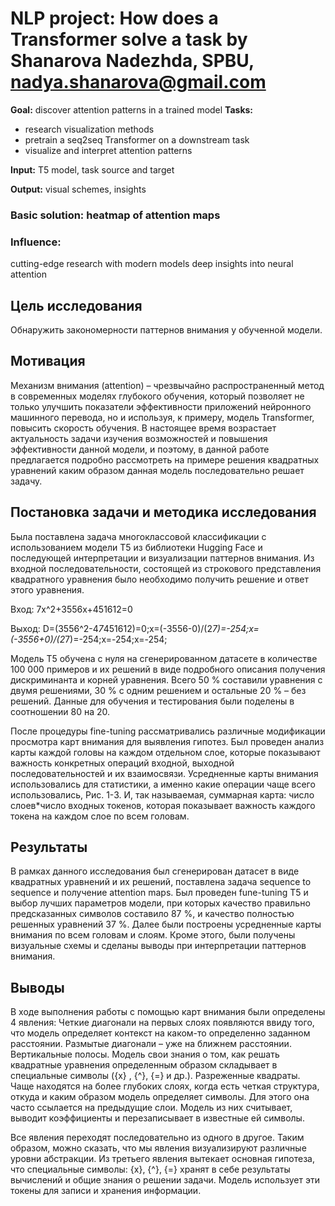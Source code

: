 # NLP project: How does a Transformer solve a task by Shanarova Nadezhda, SPBU, nadya.shanarova@gmail.com
__Goal:__ discover attention patterns in a trained model
__Tasks:__ 
- research visualization methods
- pretrain a seq2seq Transformer on a downstream task
- visualize and interpret attention patterns 


**Input:** T5 model, task source and target

**Output:** visual schemes, insights


### Basic solution: heatmap of attention maps

### Influence:
cutting-edge research with modern models
deep insights into neural attention


## Цель исследования

Обнаружить закономерности паттернов внимания у обученной модели.

## Мотивация

Механизм внимания (attention) – чрезвычайно распространенный метод в современных моделях глубокого обучения, который позволяет не только улучшить показатели эффективности приложений нейронного машинного перевода, но и используя, к примеру, модель Transformer, повысить скорость обучения. В настоящее время возрастает актуальность задачи изучения возможностей и повышения эффективности данной модели, и поэтому, в данной работе предлагается подробно рассмотреть на примере решения квадратных уравнений каким образом данная модель последовательно решает задачу.

## Постановка задачи и методика исследования

Была поставлена задача многоклассовой классификации с использованием модели T5 из библиотеки Hugging Face и последующей интерпретации и визуализации паттернов внимания. Из  входной последовательности, состоящей из строкового представления квадратного уравнения было необходимо  получить решение и ответ этого уравнения.


Вход: 7x^2+3556x+451612=0


Выход: D=(3556^2-4*7*451612)=0;x=(-3556-0)/(2*7)=-254;x=(-3556+0)/(2*7)=-254;x=-254;x=-254;


Модель T5 обучена с нуля на сгенерированном датасете в количестве 100 000 примеров и их решений в виде подробного описания получения дискриминанта и корней уравнения. Всего 50 % составили уравнения с двумя решениями, 30 % с одним решением и остальные 20 % – без решений. Данные для обучения и тестирования были поделены в соотношении 80 на 20. 


После процедуры fine-tuning рассматривались различные модификации просмотра карт внимания для выявления гипотез. Был проведен анализ карты каждой головы на каждом отдельном слое, которые показывают важность конкретных операций входной, выходной последовательностей и их взаимосвязи. Усредненные карты внимания использовались для статистики, а именно какие операции чаще всего использовались, Рис. 1-3. И, так называемая, суммарная карта: число слоев*число входных токенов, которая показывает важность каждого токена на каждом слое по всем головам.

## Результаты

В рамках данного исследования был сгенерирован датасет в виде квадратных уравнений и их решений, поставлена задача sequence to sequence и получение attention maps. Был проведен fune-tuning T5 и выбор лучших параметров модели, при которых качество правильно предсказанных символов составило 87 %, и качество полностью решенных уравнений 37 %. Далее были построены усредненные карты внимания по всем головам и слоям. Кроме этого, были получены визуальные схемы и сделаны выводы при интерпретации паттернов внимания. 

## Выводы

В ходе выполнения работы с помощью карт внимания были определены 4 явления:
Четкие диагонали на первых слоях появляются ввиду того, что модель  определяет контекст на каком-то определенно заданном расстоянии. 
Размытые диагонали – уже на ближнем расстоянии.
Вертикальные полосы. Модель свои знания о том, как решать квадратные уравнения определенным образом складывает в специальные символы ({x} , {^}, {=} и др.).
Разреженные квадраты. Чаще находятся на более глубоких слоях, когда есть четкая структура, откуда и каким образом модель определяет символы. Для этого она часто ссылается на предыдущие слои. Модель из них считывает, выводит коэффициенты и перезаписывает в известные ей символы.


Все явления переходят последовательно из одного в другое. Таким образом, можно сказать, что мы явления визуализируют различные уровни абстракции. Из третьего явления вытекает основная гипотеза, что специальные символы: {x}, {^}, {=} хранят в себе результаты вычислений и общие знания о решении задачи. Модель использует эти токены для записи и хранения информации.
